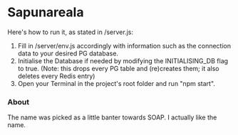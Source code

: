 # Sapunareala
Here's how to run it, as stated in /server.js:
1. Fill in /server/env.js accordingly with information such as the connection data to your desired PG database.
2. Initialise the Database if needed by modifying the INITIALISING_DB flag to true. (Note: this drops every PG table and (re)creates them; it also deletes every Redis entry)
3. Open your Terminal in the project's root folder and run "npm start".

### About

The name was picked as a little banter towards SOAP. I actually like the name.
